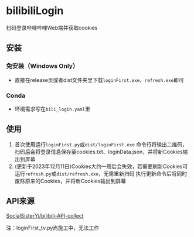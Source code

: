 # bilibiliLogin
扫码登录哔哩哔哩Web端并获取cookies

## 安装
### 免安装（Windows Only）
- 直接在release页或者dist文件夹里下载`loginFirst.exe`、`refresh.exe`即可
### Conda
- 环境需求写在`bili_login.yaml`里

## 使用
1. 首次使用运行`loginFirst.py`或`dist/loginFirst.exe`
命令行将输出二维码，扫码后会将登录信息保存至cookies.txt、loginData.json，并将新Cookies输出到屏幕
2. (更新于2023年12月11日)Cookies大约一周后会失效，若需要刷新Cookies可运行`refresh.py`或`dist/refresh.exe`，无需重新扫码
执行更新命令后将同时废除原来的Cookies，并将新Cookies输出到屏幕

## API来源
[SocialSisterYi/bilibili-API-collect](https://github.com/SocialSisterYi/bilibili-API-collect)

注：loginFirst_tv.py尚施工中，无法工作
